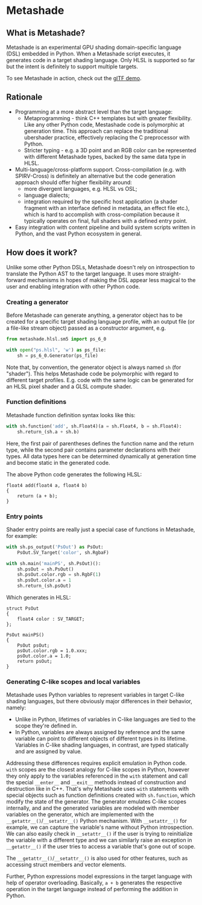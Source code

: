 # Metashade
## What is Metashade?
Metashade is an experimental GPU shading domain-specific language (DSL) embedded in Python.
When a Metashade script executes, it generates code in a target shading language.
Only HLSL is supported so far but the intent is definitely to support multiple targets.

To see Metashade in action, check out the [glTF demo](gltfdemo).

## Rationale
* Programming at a more abstract level than the target language:
    * Metaprogramming - think C++ templates but with greater flexibility.
    Like any other Python code, Mestashade code is polymorphic at generation time.
    This approach can replace the traditional ubershader practice, effectively replacing the C preprocessor with Python.
    * Stricter typing - e.g. a 3D point and an RGB color can be represented with different Metashade types, backed by the same data type in HLSL.
* Multi-language/cross-platform support.
    Cross-compilation (e.g. with SPIRV-Cross) is definitely an alternative but the code generation approach should offer higher flexibility around:
    * more divergent languages, e.g. HLSL vs OSL;
    * language dialects;
    * integration required by the specific host application (a shader fragment with an interface defined in metadata, an effect file etc.),
    which is hard to accomplish with cross-compilation because it typically operates on final,
    full shaders with a defined entry point.
* Easy integration with content pipeline and build system scripts written in Python, and the vast Python ecosystem in general.

## How does it work?
Unlike some other Python DSLs, Metashade doesn't rely on introspection to translate the Python AST to the target language.
It uses more straight-forward mechanisms in hopes of making the DSL appear less magical to the user and enabling integration with other Python code.

### Creating a generator

Before Metashade can generate anything, a generator object has to be created for a specific target shading
language profile, with an output file (or a file-like stream object) passed as a constructor argument, e.g.

```Python
from metashade.hlsl.sm5 import ps_6_0

with open("ps.hlsl", 'w') as ps_file:
    sh = ps_6_0.Generator(ps_file)
```

Note that, by convention, the generator object is always named `sh` (for "shader").
This helps Metashade code be polymorphic with regard to different target profiles.
E.g. code with the same logic can be generated for an HLSL pixel shader and a GLSL compute shader.

### Function definitions

Metashade function definition syntax looks like this:

```Python
with sh.function('add', sh.Float4)(a = sh.Float4, b = sh.Float4):
    sh.return_(sh.a + sh.b)
```

Here, the first pair of parentheses defines the function name and the return type,
while the second pair contains parameter declarations with their types.
All data types here can be determined dynamically at generation time and become static in the generated code.

The above Python code generates the following HLSL:

```HLSL
float4 add(float4 a, float4 b)
{
	return (a + b);
}
```

### Entry points

Shader entry points are really just a special case of functions in Metashade, for example:

```Python
with sh.ps_output('PsOut') as PsOut:
    PsOut.SV_Target('color', sh.RgbaF)

with sh.main('mainPS', sh.PsOut)():
    sh.psOut = sh.PsOut()
    sh.psOut.color.rgb = sh.RgbF(1)
    sh.psOut.color.a = 1
    sh.return_(sh.psOut)
```

Which generates in HLSL:

```HLSL
struct PsOut
{
	float4 color : SV_TARGET;
};

PsOut mainPS()
{
	PsOut psOut;
	psOut.color.rgb = 1.0.xxx;
	psOut.color.a = 1.0;
	return psOut;
}
```

### Generating C-like scopes and local variables

Metashade uses Python variables to represent variables in target C-like shading languages,
but there obviously major differences in their behavior, namely:
* Unlike in Python, lifetimes of variables in C-like languages are tied to the scope they're defined in.
* In Python, variables are always assigned by reference and the same variable can point to different objects of different types in its lifetime. Variables in C-like shading languages, in contrast,
are typed statically and are assigned by value.

Addressing these differences requires explicit emulation in Python code.
`with` scopes are the closest analogy for C-like scopes in Python,
however they only apply to the variables referenced in the `with` statement and call the special
`__enter__` and `__exit__` methods instead of construction and destruction like in C++.
That's why Metashade uses `with` statements with special objects such as function definitions created with `sh.function`,
which modify the state of the generator.
The generator emulates C-like scopes internally, and and the generated variables are modeled with member variables on the generator, which are implemented with the `__getattr__()`/`__setattr__()` Python mechanism.
With `__setattr__()` for example, we can capture the variable's name without Python introspection.
We can also easily check in `__setattr__()` if the user is trying to reinitialize the variable with a different type and we can similarly raise an exception in `__getattr__()` if the user tries to access a variable that's gone out of scope.

The `__getattr__()`/`__setattr__()` is also used for other features, such as accessing struct members and vector elements.

Further, Python expressions model expressions in the target language with help of operator overloading. Basically, `a + b` generates the respective operation in the target language instead of performing the addition in Python.

